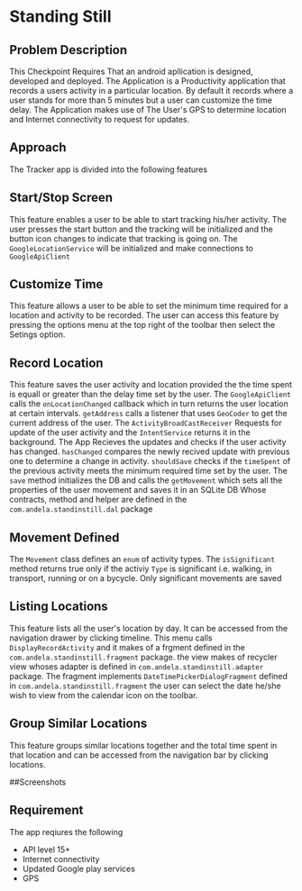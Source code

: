 # Standing Still
## Problem Description
This Checkpoint Requires That an android apllication is designed, developed and deployed. The Application is a Productivity application that records a users activity in a particular location. By default it records where a user stands for more than 5 minutes but a user can customize the time delay. The Application makes use of The User's GPS to determine location and Internet connectivity to request for updates.

## Approach
The Tracker app is divided into the following features

## Start/Stop Screen
This feature enables a user to be able to start tracking his/her activity. The user presses the start button and the tracking will be initialized and the button icon changes to indicate that tracking is going on. The `GoogleLocationService` will be initialized and make connections to `GoogleApiClient` 

## Customize Time
This feature allows a user to be able to set the minimum time required for a location and activity to be recorded. The user can access this feature by pressing the options menu at the top right of the toolbar then select the Setings option.

## Record Location
This feature saves the user activity and location provided the the time spent is equall or greater than the delay time set by the user.
The `GoogleApiClient` calls the `onLocationChanged` callback which in turn returns the user location at certain intervals.
`getAddress` calls a listener that uses `GeoCoder` to get the current address of the user.
The `ActivityBroadCastReceiver` Requests for update of the user activity and the `IntentService` returns it in the background.
The App Recieves the updates and checks if the user activity has changed. `hasChanged` compares the newly recived update with previous one to determine a change in activity. `shouldSave` checks if the `timeSpent` of the previous activity meets the minimum required time set by the user.
The `save` method initializes the DB and calls the `getMovement` which sets all the properties of the user movement and saves it in an SQLite DB Whose contracts, method and helper are defined in the `com.andela.standinstill.dal` package

## Movement Defined
The `Movement` class defines an `enum` of activity types.
The `isSignificant` method returns true only if the activiy `Type` is significant i.e. walking, in transport, running or on a bycycle.
Only significant movements are saved

## Listing Locations
This feature lists all the user's location by day. It can be accessed from the navigation drawer by clicking timeline. This menu calls `DisplayRecordActivity` and it makes of a frgment defined in the `com.andela.standinstill.fragment` package. the view makes of recycler view whoses adapter is defined in `com.andela.standinstill.adapter` package. The fragment implements `DateTimePickerDialogFragment` defined in `com.andela.standinstill.fragment` the user can select the date he/she wish to view from the calendar icon on the toolbar. 

## Group Similar Locations
This feature groups similar locations together and the total time spent in that location and can be accessed from the navigation bar by clicking locations.

##Screenshots

## Requirement
The app reqiures the following
* API level 15+
* Internet connectivity
* Updated Google play services
* GPS



